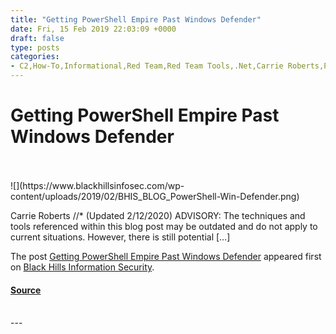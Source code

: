 ```yaml
---
title: "Getting PowerShell Empire Past Windows Defender"
date: Fri, 15 Feb 2019 22:03:09 +0000
draft: false
type: posts
categories: 
- C2,How-To,Informational,Red Team,Red Team Tools,.Net,Carrie Roberts,PowerShell,PowerShell Empire,Windows 10,Windows Defender
---
```

# Getting PowerShell Empire Past Windows Defender

<br/>

<br/>
![](https://www.blackhillsinfosec.com/wp-content/uploads/2019/02/BHIS_BLOG_PowerShell-Win-Defender.png)

Carrie Roberts //\* (Updated 2/12/2020) ADVISORY: The techniques and tools referenced within this blog post may be outdated and do not apply to current situations. However, there is still potential \[…\]

The post [Getting PowerShell Empire Past Windows Defender](https://www.blackhillsinfosec.com/getting-powershell-empire-past-windows-defender/) appeared first on [Black Hills Information Security](https://www.blackhillsinfosec.com).

#### [Source](https://www.blackhillsinfosec.com/getting-powershell-empire-past-windows-defender/)

<br/>
---
